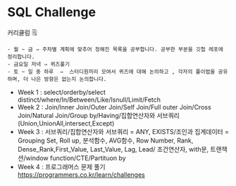 # SQL Challenge

커리큘럼 🗒
```
- 월 ~ 금 ⇒ 주차별 계획에 맞추어 정해진 목록을 공부합니다. 공부한 부분을 깃헙 레포에 정리합니다.
- 금요일 저녁 ⇒ 퀴즈풀기
- 토 ~ 일 중 하루  ⇒  스터디원끼리 모여서 퀴즈에 대해 논의하고 , 각자의 풀이법을 공유하며, 더 나은 방향은 없는지 논의합니다. 
```
- Week 1 : select/orderby/select distinct/where/In/Between/Like/Isnull/Limit/Fetch
- Week 2 : Join/Inner Join/Outer Join/Self Join/Full outer Join/Cross Join/Natural Join/Group by/Having/집합연산자와 서브쿼리(Union,UnionAll,intersect,Except)
- Week 3 : 서브쿼리/집합연산자와 서브쿼리 = ANY, EXISTS/조인과 집계데이터 = Grouping Set, Roll up, 분석함수, AVG함수, Row Number, Rank, Dense_Rank,First_Value, Last_Value, Lag, Lead/ 조건연산자, with문, 트랜잭션/window function/CTE/Partituon by
- Week 4 : 프로그래머스 문제 풀기 https://programmers.co.kr/learn/challenges
